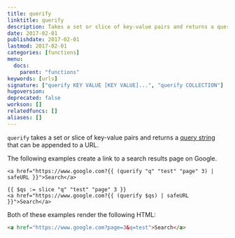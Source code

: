 ```yaml
---
title: querify
linktitle: querify
description: Takes a set or slice of key-value pairs and returns a query string to be appended to URLs.
date: 2017-02-01
publishdate: 2017-02-01
lastmod: 2017-02-01
categories: [functions]
menu:
  docs:
    parent: "functions"
keywords: [urls]
signature: ["querify KEY VALUE [KEY VALUE]...", "querify COLLECTION"]
hugoversion:
deprecated: false
workson: []
relatedfuncs: []
aliases: []
---
```


`querify` takes a set or slice of key-value pairs and returns a [query string](https://en.wikipedia.org/wiki/Query_string) that can be appended to a URL.

The following examples create a link to a search results page on Google.

```go-html-template
<a href="https://www.google.com?{{ (querify "q" "test" "page" 3) | safeURL }}">Search</a>

{{ $qs := slice "q" "test" "page" 3 }}
<a href="https://www.google.com?{{ (querify $qs) | safeURL }}">Search</a>
```

Both of these examples render the following HTML:

```html
<a href="https://www.google.com?page=3&q=test">Search</a>
```
